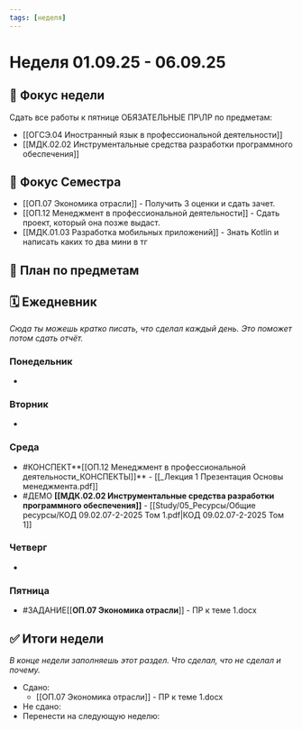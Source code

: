 ```yaml
---
tags: [неделя]
---
```

# Неделя 01.09.25 - 06.09.25

## 🎯 Фокус недели
Сдать все работы к пятнице
ОБЯЗАТЕЛЬНЫЕ ПР\ЛР по предметам:
- [[ОГСЭ.04 Иностранный язык в профессиональной деятельности]]
- [[МДК.02.02 Инструментальные средства разработки программного обеспечения]]


## 🎯 Фокус Семестра
- [[ОП.07 Экономика отрасли]] - Получить 3 оценки и сдать зачет.
- [[ОП.12 Менеджмент в профессиональной деятельности]] - Сдать проект, который она позже выдаст.
- [[МДК.01.03 Разработка мобильных приложений]] - Знать Kotlin и написать каких то два мини в тг
## 📝 План по предметам


## 🗓 Ежедневник
*Сюда ты можешь кратко писать, что сделал каждый день. Это поможет потом сдать отчёт.*

### Понедельник
-

### Вторник
-

### Среда
- #КОНСПЕКТ**[[ОП.12 Менеджмент в профессиональной деятельности_КОНСПЕКТЫ]]** - [[_Лекция 1 Презентация Основы менеджмента.pdf]]
- #ДЕМО **[[МДК.02.02 Инструментальные средства разработки программного обеспечения]]** - [[Study/05_Ресурсы/Общие ресурсы/КОД 09.02.07-2-2025 Том 1.pdf|КОД 09.02.07-2-2025 Том 1]]

### Четверг
-

### Пятница
- #ЗАДАНИЕ[[**ОП.07 Экономика отрасли**]] - ПР к теме 1.docx

## ✅ Итоги недели
*В конце недели заполняешь этот раздел. Что сделал, что не сделал и почему.*

- Сдано:
	- [[ОП.07 Экономика отрасли]] - ПР к теме 1.docx
- Не сдано:
- Перенести на следующую неделю:
